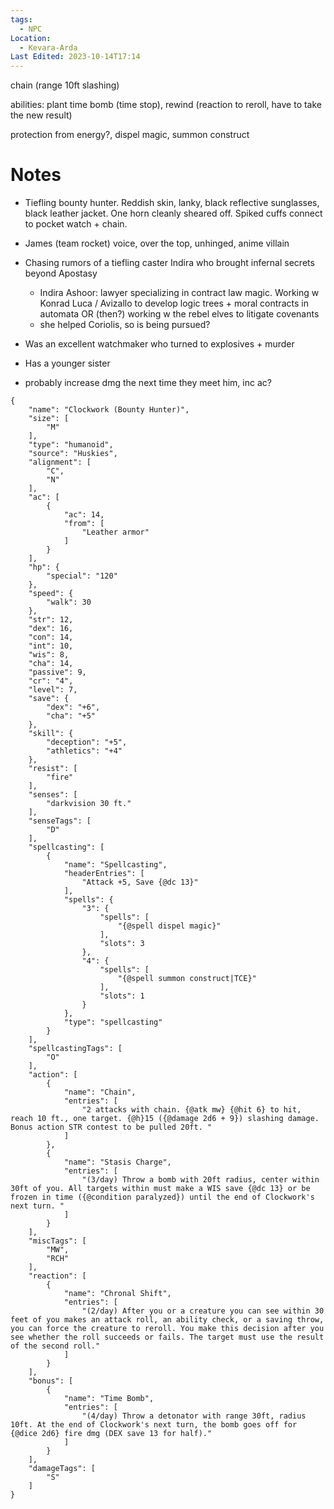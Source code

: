 ```yaml
---
tags:
  - NPC
Location:
  - Kevara-Arda
Last Edited: 2023-10-14T17:14
---
```

chain (range 10ft slashing)

abilities: plant time bomb (time stop), rewind (reaction to reroll, have to take the new result)

protection from energy?, dispel magic, summon construct

# Notes

- Tiefling bounty hunter. Reddish skin, lanky, black reflective sunglasses, black leather jacket. One horn cleanly sheared off. Spiked cuffs connect to pocket watch + chain.
- James (team rocket) voice, over the top, unhinged, anime villain
- Chasing rumors of a tiefling caster Indira who brought infernal secrets beyond Apostasy
    - Indira Ashoor: lawyer specializing in contract law magic. Working w Konrad Luca / Avizallo to develop logic trees + moral contracts in automata OR (then?) working w the rebel elves to litigate covenants
    - she helped Coriolis, so is being pursued?
- Was an excellent watchmaker who turned to explosives + murder
- Has a younger sister

- probably increase dmg the next time they meet him, inc ac?
  
```
{
	"name": "Clockwork (Bounty Hunter)",
	"size": [
		"M"
	],
	"type": "humanoid",
	"source": "Huskies",
	"alignment": [
		"C",
		"N"
	],
	"ac": [
		{
			"ac": 14,
			"from": [
				"Leather armor"
			]
		}
	],
	"hp": {
		"special": "120"
	},
	"speed": {
		"walk": 30
	},
	"str": 12,
	"dex": 16,
	"con": 14,
	"int": 10,
	"wis": 8,
	"cha": 14,
	"passive": 9,
	"cr": "4",
	"level": 7,
	"save": {
		"dex": "+6",
		"cha": "+5"
	},
	"skill": {
		"deception": "+5",
		"athletics": "+4"
	},
	"resist": [
		"fire"
	],
	"senses": [
		"darkvision 30 ft."
	],
	"senseTags": [
		"D"
	],
	"spellcasting": [
		{
			"name": "Spellcasting",
			"headerEntries": [
				"Attack +5, Save {@dc 13}"
			],
			"spells": {
				"3": {
					"spells": [
						"{@spell dispel magic}"
					],
					"slots": 3
				},
				"4": {
					"spells": [
						"{@spell summon construct|TCE}"
					],
					"slots": 1
				}
			},
			"type": "spellcasting"
		}
	],
	"spellcastingTags": [
		"O"
	],
	"action": [
		{
			"name": "Chain",
			"entries": [
				"2 attacks with chain. {@atk mw} {@hit 6} to hit, reach 10 ft., one target. {@h}15 ({@damage 2d6 + 9}) slashing damage. Bonus action STR contest to be pulled 20ft. "
			]
		},
		{
			"name": "Stasis Charge",
			"entries": [
				"(3/day) Throw a bomb with 20ft radius, center within 30ft of you. All targets within must make a WIS save {@dc 13} or be frozen in time ({@condition paralyzed}) until the end of Clockwork's next turn. "
			]
		}
	],
	"miscTags": [
		"MW",
		"RCH"
	],
	"reaction": [
		{
			"name": "Chronal Shift",
			"entries": [
				"(2/day) After you or a creature you can see within 30 feet of you makes an attack roll, an ability check, or a saving throw, you can force the creature to reroll. You make this decision after you see whether the roll succeeds or fails. The target must use the result of the second roll."
			]
		}
	],
	"bonus": [
		{
			"name": "Time Bomb",
			"entries": [
				"(4/day) Throw a detonator with range 30ft, radius 10ft. At the end of Clockwork's next turn, the bomb goes off for {@dice 2d6} fire dmg (DEX save 13 for half)."
			]
		}
	],
	"damageTags": [
		"S"
	]
}
```